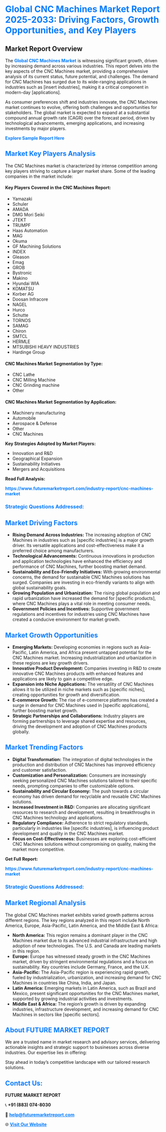 <h1 style="color: #007BFF;">Global CNC Machines Market Report 2025-2033: Driving Factors, Growth Opportunities, and Key Players</h1>

<section id="overview">
<h2>Market Report Overview</h2>
<p>The <a href="https://www.futuremarketreport.com/industry-report/cnc-machines-market" style="color: #007BFF; text-decoration: none;"><strong>Global CNC Machines Market</strong></a> is witnessing significant growth, driven by increasing demand across various industries. This report delves into the key aspects of the CNC Machines market, providing a comprehensive analysis of its current status, future potential, and challenges. The demand for CNC Machines has surged due to its wide-ranging applications in industries such as [insert industries], making it a critical component in modern-day [applications].</p>
<p>As consumer preferences shift and industries innovate, the CNC Machines market continues to evolve, offering both challenges and opportunities for stakeholders. The global market is expected to expand at a substantial compound annual growth rate (CAGR) over the forecast period, driven by technological advancements, emerging applications, and increasing investments by major players.</p>
</section>

<section id="overview">
<p><a href="https://www.futuremarketreport.com/request-sample/reportId=128776" style="color: #007BFF; text-decoration: none;"><strong>Explore Sample Report Here</strong></a></p>
</section>

<section id="key-players">
<h2 style="color: #007BFF;">Market Key Players Analysis</h2>
<p>The CNC Machines market is characterized by intense competition among key players striving to capture a larger market share. Some of the leading companies in the market include:</p>
<h4>Key Players Covered in the CNC Machines Report:</h4>
<ul><li>Yamazaki</li><li>Schuler</li><li>AMADA</li><li>DMG Mori Seiki</li><li>JTEKT</li><li>TRUMPF</li><li>Haas Automation</li><li>MAG</li><li>Okuma</li><li>GF Machining Solutions</li><li>INDEX</li><li>Gleason</li><li>Emag</li><li>GROB</li><li>Bystronic</li><li>Makino</li><li>Hyundai WIA</li><li>KOMATSU</li><li>Korber AG</li><li>Doosan Infracore</li><li>NAGEL</li><li>Hurco</li><li>Schutte</li><li>TORNOS</li><li>SAMAG</li><li>Chiron</li><li>SMTCL</li><li>HERMLE</li><li>MTSUBISHI HEAVY INDUSTRIES</li><li>Hardinge Group</li></ul>
<h4>CNC Machines Market Segmentation by Type:</h4>
<ul><li>CNC Lathe</li><li>CNC Milling Machine</li><li>CNC Grinding machine</li><li>Other</li></ul>

<h4>CNC Machines Market Segmentation by Application:</h4>
<ul><li>Machinery manufacturing</li><li>Automobile</li><li>Aerospace &amp; Defense</li><li>Other</li><li>CNC Machines</li></ul>
<p><strong>Key Strategies Adopted by Market Players:</strong></p>
<ul>
<li>Innovation and R&D</li>
<li>Geographical Expansion</li>
<li>Sustainability Initiatives</li>
<li>Mergers and Acquisitions</li>
</ul>
</section>

<section>
<p><strong>Read Full Analysis: </strong></p><a href="https://www.futuremarketreport.com/industry-report/cnc-machines-market" style="color: #007BFF; text-decoration: none;"><strong>https://www.futuremarketreport.com/industry-report/cnc-machines-market</strong></a>
<h3 style="color: #007BFF;">Strategic Questions Addressed:</h3>
</section>

<section id="driving-factors">
<h2 style="color: #007BFF;">Market Driving Factors</h2>
<ul>
<li><strong>Rising Demand Across Industries:</strong> The increasing adoption of CNC Machines in industries such as [specific industries] is a major growth driver. Its versatile applications and cost-effectiveness make it a preferred choice among manufacturers.</li>
<li><strong>Technological Advancements:</strong> Continuous innovations in production and application technologies have enhanced the efficiency and performance of CNC Machines, further boosting market demand.</li>
<li><strong>Sustainability and Eco-Friendly Initiatives:</strong> With growing environmental concerns, the demand for sustainable CNC Machines solutions has surged. Companies are investing in eco-friendly variants to align with global sustainability goals.</li>
<li><strong>Growing Population and Urbanization:</strong> The rising global population and rapid urbanization have increased the demand for [specific products], where CNC Machines plays a vital role in meeting consumer needs.</li>
<li><strong>Government Policies and Incentives:</strong> Supportive government regulations and incentives for industries using CNC Machines have created a conducive environment for market growth.</li>
</ul>
</section>

<section id="growth-opportunities">
<h2 style="color: #007BFF;">Market Growth Opportunities</h2>
<ul>
<li><strong>Emerging Markets:</strong> Developing economies in regions such as Asia-Pacific, Latin America, and Africa present untapped potential for the CNC Machines market. Increasing industrialization and urbanization in these regions are key growth drivers.</li>
<li><strong>Innovative Product Development:</strong> Companies investing in R&D to create innovative CNC Machines products with enhanced features and applications are likely to gain a competitive edge.</li>
<li><strong>Expansion into Niche Applications:</strong> The versatility of CNC Machines allows it to be utilized in niche markets such as [specific niches], creating opportunities for growth and diversification.</li>
<li><strong>E-commerce Growth:</strong> The rise of e-commerce platforms has created a surge in demand for CNC Machines used in [specific applications], further boosting market growth.</li>
<li><strong>Strategic Partnerships and Collaborations:</strong> Industry players are forming partnerships to leverage shared expertise and resources, driving the development and adoption of CNC Machines products globally.</li>
</ul>
</section>

<section id="trending-factors">
<h2 style="color: #007BFF;">Market Trending Factors</h2>
<ul>
<li><strong>Digital Transformation:</strong> The integration of digital technologies in the production and distribution of CNC Machines has improved efficiency and customer satisfaction.</li>
<li><strong>Customization and Personalization:</strong> Consumers are increasingly seeking personalized CNC Machines solutions tailored to their specific needs, prompting companies to offer customizable options.</li>
<li><strong>Sustainability and Circular Economy:</strong> The push towards a circular economy has driven demand for recyclable and reusable CNC Machines solutions.</li>
<li><strong>Increased Investment in R&D:</strong> Companies are allocating significant resources to research and development, resulting in breakthroughs in CNC Machines technology and applications.</li>
<li><strong>Regulatory Compliance:</strong> Adherence to strict regulatory standards, particularly in industries like [specific industries], is influencing product development and quality in the CNC Machines market.</li>
<li><strong>Focus on Cost-Effectiveness:</strong> Businesses are exploring cost-efficient CNC Machines solutions without compromising on quality, making the market more competitive.</li>
</ul>
</section>

<section>
<p><strong>Get Full Report: </strong></p><a href="https://www.futuremarketreport.com/industry-report/cnc-machines-market" style="color: #007BFF; text-decoration: none;"><strong>https://www.futuremarketreport.com/industry-report/cnc-machines-market</strong></a>
<h3 style="color: #007BFF;">Strategic Questions Addressed:</h3>
</section>


<section id="regional-analysis">
<h2 style="color: #007BFF;">Market Regional Analysis</h2>
<p>The global CNC Machines market exhibits varied growth patterns across different regions. The key regions analyzed in this report include North America, Europe, Asia-Pacific, Latin America, and the Middle East & Africa:</p>
<ul>
<li><strong>North America:</strong> This region remains a dominant player in the CNC Machines market due to its advanced industrial infrastructure and high adoption of new technologies. The U.S. and Canada are leading markets in this region.</li>
<li><strong>Europe:</strong> Europe has witnessed steady growth in the CNC Machines market, driven by stringent environmental regulations and a focus on sustainability. Key countries include Germany, France, and the U.K.</li>
<li><strong>Asia-Pacific:</strong> The Asia-Pacific region is experiencing rapid growth, fueled by industrialization, urbanization, and increasing demand for CNC Machines in countries like China, India, and Japan.</li>
<li><strong>Latin America:</strong> Emerging markets in Latin America, such as Brazil and Mexico, present significant opportunities for the CNC Machines market, supported by growing industrial activities and investments.</li>
<li><strong>Middle East & Africa:</strong> The region’s growth is driven by expanding industries, infrastructure development, and increasing demand for CNC Machines in sectors like [specific sectors].</li>
</ul>
</section>

<footer>
<h2 style="color: #007BFF;">About FUTURE MARKET REPORT</h2>
<p>We are a trusted name in market research and advisory services, delivering actionable insights and strategic support to businesses across diverse industries. Our expertise lies in offering:</p>

<p>Stay ahead in today’s competitive landscape with our tailored research solutions.</p>

<h2 style="color: #007BFF;">Contact Us:</h2>
<p><strong>FUTURE MARKET REPORT</strong></p>
<p>📞 <strong>+91 (883) 074-8030</strong></p>
<p>📧 <strong><a href="mailto:help@futuremarketreport.com" style="color: #007BFF;">help@futuremarketreport.com</a></strong></p>
<p>🌐 <strong><a href="https://www.futuremarketreport.com/" style="color: #007BFF;">Visit Our Website</a></strong></p>
</footer>